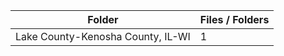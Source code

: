 | Folder                            |   Files / Folders |
|-----------------------------------|-------------------|
| Lake County-Kenosha County, IL-WI |                 1 |